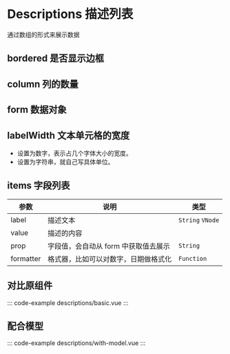 # Descriptions 描述列表

通过数组的形式来展示数据

## bordered 是否显示边框

## column 列的数量

## form 数据对象

## labelWidth 文本单元格的宽度

- 设置为数字，表示占几个字体大小的宽度。
- 设置为字符串，就自己写具体单位。

## items 字段列表

| 参数      | 说明                                 | 类型             |
| --------- | ------------------------------------ | ---------------- |
| label     | 描述文本                             | `String` `VNode` |
| value     | 描述的内容                           |
| prop      | 字段值，会自动从 form 中获取值去展示 | `String`         |
| formatter | 格式器，比如可以对数字，日期做格式化 | `Function`       |

## 对比原组件

::: code-example descriptions/basic.vue
:::

## 配合模型
::: code-example descriptions/with-model.vue
:::